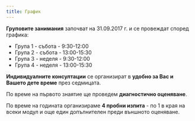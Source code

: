 ```yaml
---
title: График
---
```


**Груповите занимания** започват на 31.09.2017 г. и се провеждат според графика:

* Група 1 - събота - 9:30-12:00
* Група 2 - събота - 13:00-15:30
* Група 3 - неделя - 9:30-12:00
* Група 4 - неделя - 13:00-15:30

**Индивидуалните консултации** се организират в **удобно за Вас и Вашето дете време** през седмицата.

По време на първото знаятие ще проведем **диагностично оценяване**.

По време на годината организираме **4 пробни изпита** - по 1 в края на всеки модул и още един допълнителен преди външното оценяване.

